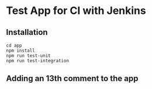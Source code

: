 # Test App for CI with Jenkins

## Installation

```
cd app
npm install
npm run test-unit
npm run test-integration
```

## Adding an 13th comment to the app

